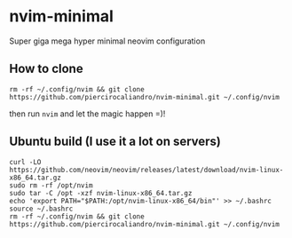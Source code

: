 # nvim-minimal
Super giga mega hyper minimal neovim configuration

## How to clone

```
rm -rf ~/.config/nvim && git clone https://github.com/piercirocaliandro/nvim-minimal.git ~/.config/nvim
```
then run `nvim` and let the magic happen =)!

## Ubuntu build (I use it a lot on servers)
```
curl -LO https://github.com/neovim/neovim/releases/latest/download/nvim-linux-x86_64.tar.gz
sudo rm -rf /opt/nvim
sudo tar -C /opt -xzf nvim-linux-x86_64.tar.gz
echo 'export PATH="$PATH:/opt/nvim-linux-x86_64/bin"' >> ~/.bashrc
source ~/.bashrc
rm -rf ~/.config/nvim && git clone https://github.com/piercirocaliandro/nvim-minimal.git ~/.config/nvim
```
